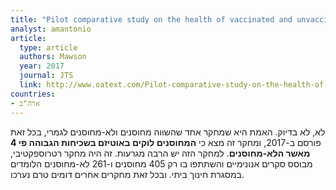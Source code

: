 ```yaml
---
title: "Pilot comparative study on the health of vaccinated and unvaccinated 6- to 12- year old U.S. children"
analyst: amantonio
article:
  type: article
  authors: Mawson
  year: 2017
  journal: JTS
  link: http://www.oatext.com/Pilot-comparative-study-on-the-health-of-vaccinated-and-unvaccinated-6-to-12-year-old-U-S-children.php
countries:
- ארה"ב
---
```


לא, לא בדיוק. האמת היא שמחקר אחד שהשווה מחוסנים ולא-מחוסנים לגמרי, בכל זאת פורסם ב-2017, ומחקר זה מצא כי **המחוסנים לוקים באוטיזם בשכיחות הגבוהה פי 4 מאשר הלא-מחוסנים**.
למחקר הזה יש הרבה מגרעות. זה היה מחקר רטרוספקטיבי, מבוסס סקרים אנונימיים והשתתפו בו רק 405 מחוסנים ו-261 לא-מחוסנים הלומדים במסגרת חינוך ביתי. ובכל זאת מחקרים אחרים דומים טרם נערכו.
